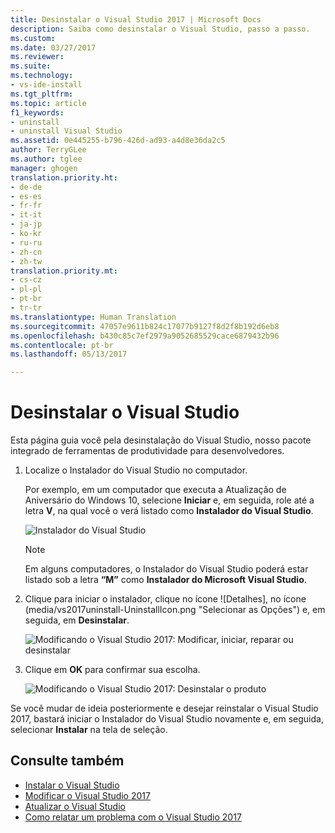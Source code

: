 ```yaml
---
title: Desinstalar o Visual Studio 2017 | Microsoft Docs
description: Saiba como desinstalar o Visual Studio, passo a passo.
ms.custom: 
ms.date: 03/27/2017
ms.reviewer: 
ms.suite: 
ms.technology:
- vs-ide-install
ms.tgt_pltfrm: 
ms.topic: article
f1_keywords:
- uninstall
- uninstall Visual Studio
ms.assetid: 0e445255-b796-426d-ad93-a4d8e36da2c5
author: TerryGLee
ms.author: tglee
manager: ghogen
translation.priority.ht:
- de-de
- es-es
- fr-fr
- it-it
- ja-jp
- ko-kr
- ru-ru
- zh-cn
- zh-tw
translation.priority.mt:
- cs-cz
- pl-pl
- pt-br
- tr-tr
ms.translationtype: Human Translation
ms.sourcegitcommit: 47057e9611b824c17077b9127f8d2f8b192d6eb8
ms.openlocfilehash: b430c85c7ef2979a9052685529cace6879432b96
ms.contentlocale: pt-br
ms.lasthandoff: 05/13/2017

---
```


# <a name="uninstall-visual-studio"></a>Desinstalar o Visual Studio
Esta página guia você pela desinstalação do Visual Studio, nosso pacote integrado de ferramentas de produtividade para desenvolvedores.  

1.  Localize o Instalador do Visual Studio no computador.  

     Por exemplo, em um computador que executa a Atualização de Aniversário do Windows 10, selecione **Iniciar** e, em seguida, role até a letra **V**, na qual você o verá listado como **Instalador do Visual Studio**.  

     ![Instalador do Visual Studio](media/vs2017-locate-the-visual-studio-installer.PNG "Localizar o Instalador do Microsoft Visual Studio")

     >[!NOTE]
     Em alguns computadores, o Instalador do Visual Studio poderá estar listado sob a letra **“M”** como **Instalador do Microsoft Visual Studio**.

2.  Clique para iniciar o instalador, clique no ícone ![Detalhes], no ícone (media/vs2017uninstall-UninstallIcon.png "Selecionar as Opções") e, em seguida, em **Desinstalar**.  

     ![Modificando o Visual Studio 2017: Modificar, iniciar, reparar ou desinstalar](media/vs2017-uninstall.PNG "Reparar ou desinstalar o Visual Studio 2017")  

3.  Clique em **OK** para confirmar sua escolha.

     ![Modificando o Visual Studio 2017: Desinstalar o produto](media/vs2017-uninstall-confirm.PNG "Confirmar para desinstalar o Visual Studio 2017")  

Se você mudar de ideia posteriormente e desejar reinstalar o Visual Studio 2017, bastará iniciar o Instalador do Visual Studio novamente e, em seguida, selecionar **Instalar** na tela de seleção.

## <a name="see-also"></a>Consulte também  
* [Instalar o Visual Studio](install-visual-studio.md)
* [Modificar o Visual Studio 2017](modify-visual-studio.md)
* [Atualizar o Visual Studio](update-visual-studio.md)
* [Como relatar um problema com o Visual Studio 2017](../ide/how-to-report-a-problem-with-visual-studio-2017.md)

